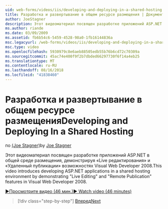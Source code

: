 ```yaml
---
uid: web-forms/videos/iis/developing-and-deploying-in-a-shared-hosting
title: Разработка и развертывание в общем ресурсе размещения | Документация Майкрософт
author: JoeStagner
description: Этот видеоматериал посвящен разработке приложений ASP.NET в общей среде размещения, демонстрируя &quot;Live редактирования&quot; и &quot;удаленного публикации &...
ms.author: riande
ms.date: 03/09/2009
ms.assetid: fb6b54c6-5459-4528-98a0-1fb16144836a
msc.legacyurl: /web-forms/videos/iis/developing-and-deploying-in-a-shared-hosting
msc.type: video
ms.openlocfilehash: 5930979c8e6aeb88505edb55b76b6cd72c70309a
ms.sourcegitcommit: 45ac74e400f9f2b7dbded66297730f6f14a4eb25
ms.translationtype: MT
ms.contentlocale: ru-RU
ms.lasthandoff: 08/16/2018
ms.locfileid: "41838460"
---
```

<a name="developing-and-deploying-in-a-shared-hosting"></a><span data-ttu-id="2704c-103">Разработка и развертывание в общем ресурсе размещения</span><span class="sxs-lookup"><span data-stu-id="2704c-103">Developing and Deploying In a Shared Hosting</span></span>
====================
<span data-ttu-id="2704c-104">по [(Joe Stagner)](https://github.com/JoeStagner)</span><span class="sxs-lookup"><span data-stu-id="2704c-104">by [Joe Stagner](https://github.com/JoeStagner)</span></span>

<span data-ttu-id="2704c-105">Этот видеоматериал посвящен разработке приложений ASP.NET в общей среде размещения, демонстрируя «Live редактирования» и «Удаленный публикации» возможностях Visual Web Developer 2008.</span><span class="sxs-lookup"><span data-stu-id="2704c-105">This video introduces developing ASP.NET applications in a shared hosting environment by demonstrating "Live Editing" and "Remote Publication" features in Visual Web Developer 2008.</span></span>

[<span data-ttu-id="2704c-106">&#9654;Просмотрите видео (46 мин.)</span><span class="sxs-lookup"><span data-stu-id="2704c-106">&#9654; Watch video (46 minutes)</span></span>](https://channel9.msdn.com/Blogs/ASP-NET-Site-Videos/developing-and-deploying-in-a-shared-hosting)

> [!div class="step-by-step"]
> [<span data-ttu-id="2704c-107">Вперед</span><span class="sxs-lookup"><span data-stu-id="2704c-107">Next</span></span>](working-with-iis7-deligated-admin.md)
